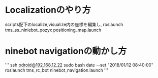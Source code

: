# Localizationのやり方

scripts配下のlocalize,visualize内の座標を編集し,
roslaunch tms_ss_niniebot_pozyx positioning_map.launch

# ninebot navigationの動かし方

'''
ssh odroid@192.168.12.22
sudo bash
date --set "2018/01/12 08:40:00"
roslaunch tms_rc_bot ninebot_navigation.launch
'''
